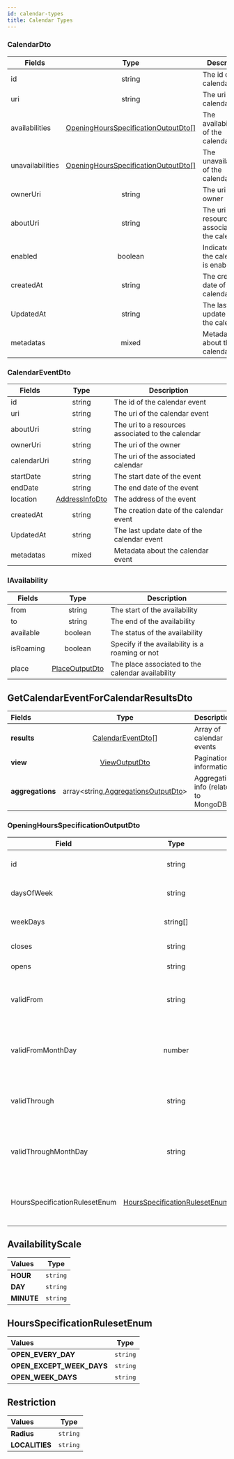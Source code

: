 ```yaml
---
id: calendar-types
title: Calendar Types
---
```


### CalendarDto

| Fields           |                                           Type                                            | Description                                       |
| ---------------- | :---------------------------------------------------------------------------------------: | ------------------------------------------------- |
| id               |                                          string                                           | The id of the calendar                            |
| uri              |                                          string                                           | The uri of the calendar                           |
| availabilities   | [OpeningHoursSpecificationOutputDto[]](calendar-types#OpeningHoursSpecificationOutputDto) | The availabilities of the calendar                |
| unavailabilities | [OpeningHoursSpecificationOutputDto[]](calendar-types#OpeningHoursSpecificationOutputDto) | The unavailabilities of the calendar              |
| ownerUri         |                                          string                                           | The uri of the owner                              |
| aboutUri         |                                          string                                           | The uri to a resources associated to the calendar |
| enabled          |                                          boolean                                          | Indicates if the calendar is enabled              |
| createdAt        |                                          string                                           | The creation date of the calendar                 |
| UpdatedAt        |                                          string                                           | The last update date of the calendar              |
| metadatas        |                                           mixed                                           | Metadata about the calendar                       |

### CalendarEventDto

| Fields      |                     Type                     | Description                                       |
| ----------- | :------------------------------------------: | ------------------------------------------------- |
| id          |                    string                    | The id of the calendar event                      |
| uri         |                    string                    | The uri of the calendar event                     |
| aboutUri    |                    string                    | The uri to a resources associated to the calendar |
| ownerUri    |                    string                    | The uri of the owner                              |
| calendarUri |                    string                    | The uri of the associated calendar                |
| startDate   |                    string                    | The start date of the event                       |
| endDate     |                    string                    | The end date of the event                         |
| location    | [AddressInfoDto](place-types#AddressInfoDto) | The address of the event                          |
| createdAt   |                    string                    | The creation date of the calendar event           |
| UpdatedAt   |                    string                    | The last update date of the calendar event        |
| metadatas   |                    mixed                     | Metadata about the calendar event                 |

### IAvailability

| Fields    |                     Type                     | Description                                       |
| --------- | :------------------------------------------: | ------------------------------------------------- |
| from      |                    string                    | The start of the availability                     |
| to        |                    string                    | The end of the availability                       |
| available |                   boolean                    | The status of the availability                    |
| isRoaming |                   boolean                    | Specify if the availability is a roaming or not   |
| place     | [PlaceOutputDto](place-types#placeoutputdto) | The place associated to the calendar availability |

## GetCalendarEventForCalendarResultsDto

| Fields           |                                  Type                                   | Description                           |
| :--------------- | :---------------------------------------------------------------------: | :------------------------------------ |
| **results**      |                 [CalendarEventDto](#CalendarEventDto)[]                 | Array of calendar events              |
| **view**         |                [ViewOutputDto](pagination#viewoutputdto)                | Pagination information                |
| **aggregations** | array<string,[AggregationsOutputDto](pagination#aggregationsoutputdto)> | Aggregation info (related to MongoDB) |

### OpeningHoursSpecificationOutputDto

| Field                         |                                     Type                                      | Description                                                 |
| ----------------------------- | :---------------------------------------------------------------------------: | ----------------------------------------------------------- |
| id                            |                                    string                                     | Array of Calendar Event                                     |
| daysOfWeek                    |                                    string                                     | The concerned day                                           |
| weekDays                      |                                   string[]                                    | List of concerned days                                      |
| closes                        |                                    string                                     | The closing time                                            |
| opens                         |                                    string                                     | The opening time                                            |
| validFrom                     |                                    string                                     | The start date of this opening hours specification          |
| validFromMonthDay             |                                    number                                     | The month day number which this opening specification start |
| validThrough                  |                                    string                                     | The end date of this opening hours specification            |
| validThroughMonthDay          |                                    string                                     | The month day number which this opening specification stop  |
| HoursSpecificationRulesetEnum | [HoursSpecificationRulesetEnum](calendar-types#HoursSpecificationRulesetEnum) | The rules to apply to the opening hours specification       |

## AvailabilityScale

| Values     |   Type   |
| :--------- | :------: |
| **HOUR**   | `string` |
| **DAY**    | `string` |
| **MINUTE** | `string` |

## HoursSpecificationRulesetEnum

| Values                    |   Type   |
| :------------------------ | :------: |
| **OPEN_EVERY_DAY**        | `string` |
| **OPEN_EXCEPT_WEEK_DAYS** | `string` |
| **OPEN_WEEK_DAYS**        | `string` |

## Restriction

| Values         |   Type   |
| :------------- | :------: |
| **Radius**     | `string` |
| **LOCALITIES** | `string` |
